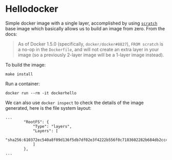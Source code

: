 # Hellodocker

Simple docker image with a single layer, accomplished by using [`scratch`](https://hub.docker.com/_/scratch) base image which basically allows us to build an image from zero. From the docs:

> As of Docker 1.5.0 (specifically, `docker/docker#8827`), `FROM scratch` is a no-op in the `Dockerfile`, and will not create an extra layer in your image (so a previously 2-layer image will be a 1-layer image instead).

To build the image:

```
make install
```

Run a container:
```
docker run --rm -it dockerhello
```

We can also use `docker inspect` to check the details of the image generated, here is the file system layout:
```
...
        "RootFS": {
            "Type": "layers",
            "Layers": [
                "sha256:610372ec540a8f09d136f5db7df02e3f4222b556f0c7183602282b684db2cc44"
            ]
        },
...
```